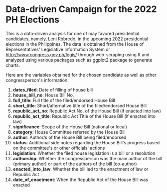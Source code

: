 # Data-driven Campaign for the 2022 PH Elections
This is a data-driven analysis for one of may favored presidential candidates, namely, Leni Robredo, in the upcoming 2022 presidential elections in the Philippines. The data is obtained from the House of Representatives' Legislative Information System or http://www.congress.gov.ph/legis/ through web-scraping using R and analyzed using various packages such as ggplot2 package to generate charts.

Here are the variables obtained for the chosen candidate as well as other congressperson's information:

1) **dates_filed**: Date of filling of house bill
2) **house_bill_no**: House Bill No.
3) **full_title**: Full title of the filed/endorsed House Bill
4) **short_title**: Short/alternative title of the filed/endorsed House Bill
5) **republic_act_no**: Republic Act No. of the House Bill (if enacted into law)
6) **republic_act_title**: Republic Act Title of the House Bill (if enacted into law)
7) **significance**: Scope of the House Bill (national or local)
8) **category**: House Committee referred by the House Bill
9) **author**: Author/s of the House Bill being filed/endorsed
10) **status**: Additional side notes regarding the House Bill's progress based on the committee's or other officials' actions
11) **legislation**: Whether the filed house legislation is a bill or a resolution
12) **authorship**: Whether the congressperson was the main author of the bill (primary author) or part of the authors of the bill (co-author)
13) **enacted_into_law**: Whether the bill led to the enactment of law or Republic Act
14) **date_of_enactment**: When the Republic Act of the House Bill was enacted
